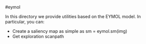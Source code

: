 #eymol

In this directory we provide utilities based on the EYMOL model. In particular, you can:

- Create a saliency map
as simple as sm = eymol.sm(img)
- Get exploration scanpath
